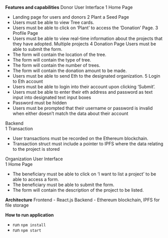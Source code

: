 **Features and capabilities**
Donor User Interface
1 Home Page
- Landing page for users and donors
2 Plant a Seed Page
- Users must be able to view Tree cards.
- Users must be able to click on ‘Plant’ to access the ‘Donation’ Page.
3 Profile Page 
- Users must be able to view real-time information about the projects that they have adopted.
Multiple projects
4 Donation Page
Users must be able to submit the form.
- The form will contain the location of the tree.
- The form will contain the type of tree.
- The form will contain the number of trees.
- The form will contain the donation amount to be made.
- Users must be able to send Eth to the designated organization.
5 Login to Eth account
- Users must be able to login into their account upon clicking ‘Submit’.
- Users must be able to enter their eth address and password as text input into designated text input boxes
- Password must be hidden
- Users must be prompted that their username or password is invalid when either doesn’t match the data about their account 

Backend<br>
1 Transaction<br>
- User transactions must be recorded on the Ethereum blockchain.
- Transaction struct must include a pointer to IPFS where the data relating to the project is stored

Organization User Interface<br>
1 Home Page<br>
- The beneficiary must be able to click on ‘I want to list a project’ to be able to access a form.
- The beneficiary must be able to submit the form.
- The form will contain the description of the project to be listed.

**Architecture**
Frontend - React.js
Backend - Ethereum blockchain, IPFS for file storage

**How to run application**
- run `npm install`
- run `npm start`


